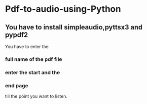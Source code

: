 # Pdf-to-audio-using-Python
## You have to install simpleaudio,pyttsx3 and pypdf2 
You have to enter the 
### full name of the pdf file 
### enter the start and the 
### end page 
till the point you want to listen.
